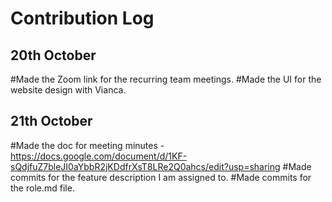 # Contribution Log

## 20th October
#Made the Zoom link for the recurring team meetings.
#Made the UI for the website design with Vianca.

## 21th October
#Made the doc for meeting minutes - https://docs.google.com/document/d/1KF-sQdjfuZ7bleJI0aYbbR2jKDdfrXsT8LRe2Q0ahcs/edit?usp=sharing
#Made commits for the feature description I am assigned to.
#Made commits for the role.md file.
